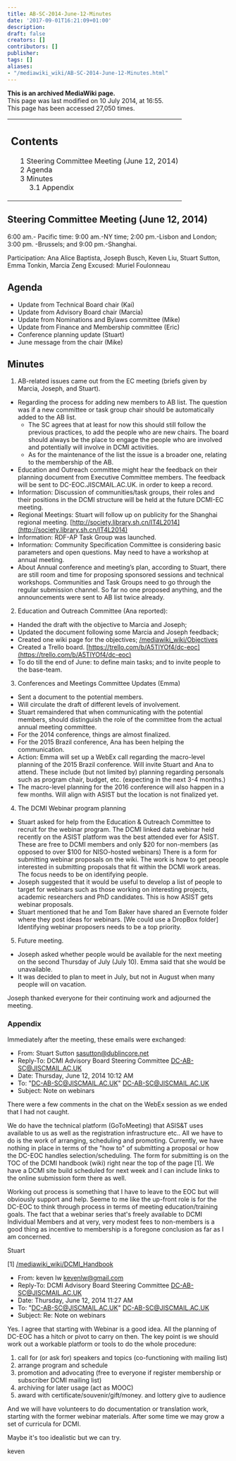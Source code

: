 ```yaml
---
title: AB-SC-2014-June-12-Minutes
date: '2017-09-01T16:21:09+01:00'
description: 
draft: false
creators: []
contributors: []
publisher: 
tags: []
aliases:
- "/mediawiki_wiki/AB-SC-2014-June-12-Minutes.html"
---
```


 **This is an archived MediaWiki page.**  
This page was last modified on 10 July 2014, at 16:55.  
This page has been accessed 27,050 times.

<table id="toc" class="toc">
  <tr>
    <td>
      <div id="toctitle">
        <h2>Contents</h2>
      </div>
      <ul>
        <li class="toclevel-1 tocsection-1"><a href="#Steering_Committee_Meeting_.28June_12.2C_2014.29"><span class="tocnumber">1</span> <span class="toctext">Steering Committee Meeting (June 12, 2014)</span></a></li>
        <li class="toclevel-1 tocsection-2"><a href="#Agenda"><span class="tocnumber">2</span> <span class="toctext">Agenda</span></a></li>
        <li class="toclevel-1 tocsection-3">
          <a href="#Minutes"><span class="tocnumber">3</span> <span class="toctext">Minutes</span></a>
          <ul>
            <li class="toclevel-2 tocsection-4"><a href="#Appendix"><span class="tocnumber">3.1</span> <span class="toctext">Appendix</span></a></li>
          </ul>
        </li>
      </ul>
    </td>
  </tr>
</table>

## Steering Committee Meeting (June 12, 2014) 

6:00 am.- Pacific time: 9:00 am.-NY time; 2:00 pm.-Lisbon and London; 3:00 pm. -Brussels; and 9:00 pm.-Shanghai.

Participation: Ana Alice Baptista, Joseph Busch, Keven Liu, Stuart Sutton, Emma Tonkin, Marcia Zeng Excused: Muriel Foulonneau

## Agenda 

- Update from Technical Board chair (Kai)
- Update from Advisory Board chair (Marcia)
- Update from Nominations and Bylaws committee (Mike)
- Update from Finance and Membership committee (Eric)
- Conference planning update (Stuart)
- June message from the chair (Mike)

## Minutes 

1. AB-related issues came out from the EC meeting (briefs given by Marcia, Joseph, and Stuart). 
  - Regarding the process for adding new members to AB list. The question was if a new committee or task group chair should be automatically added to the AB list. 
    - The SC agrees that at least for now this should still follow the previous practices, to add the people who are new chairs. The board should always be the place to engage the people who are involved and potentially will involve in DCMI activities. 
    - As for the maintenance of the list the issue is a broader one, relating to the membership of the AB. 
  - Education and Outreach committee might hear the feedback on their planning document from Executive Committee members. The feedback will be sent to DC-EOC.JISCMAIL.AC.UK. in order to keep a record. 
  - Information: Discussion of communities/task groups, their roles and their positions in the DCMI structure will be held at the future DCMI-EC meeting.
  - Regional Meetings: Stuart will follow up on publicity for the Shanghai regional meeting. [http://society.library.sh.cn/IT4L2014](http://society.library.sh.cn/IT4L2014)
  - Information: RDF-AP Task Group was launched.
  - Information: Community Specification Committee is considering basic parameters and open questions. May need to have a workshop at annual meeting.
  - About Annual conference and meeting’s plan, according to Stuart, there are still room and time for proposing sponsored sessions and technical workshops. Communities and Task Groups need to go through the regular submission channel. So far no one proposed anything, and the announcements were sent to AB list twice already. 
2. Education and Outreach Committee (Ana reported):
  - Handed the draft with the objective to Marcia and Joseph;
  - Updated the document following some Marcia and Joseph feedback;
  - Created one wiki page for the objectives; [/mediawiki_wiki/Objectives](/mediawiki_wiki/Objectives)
  - Created a Trello board. [https://trello.com/b/A5TlYOf4/dc-eoc](https://trello.com/b/A5TlYOf4/dc-eoc)
  - To do till the end of June: to define main tasks; and to invite people to the base-team.
3. Conferences and Meetings Committee Updates (Emma)
  - Sent a document to the potential members.
  - Will circulate the draft of different levels of involvement. 
  - Stuart remaindered that when communicating with the potential members, should distinguish the role of the committee from the actual annual meeting committee.
  - For the 2014 conference, things are almost finalized.
  - For the 2015 Brazil conference, Ana has been helping the communication. 
  - Action: Emma will set up a WebEx call regarding the macro-level planning of the 2015 Brazil conference. Will invite Stuart and Ana to attend. These include (but not limited by) planning regarding personals such as program chair, budget, etc. (expecting in the next 3-4 months.)
  - The macro-level planning for the 2016 conference will also happen in a few months. Will align with ASIST but the location is not finalized yet.
4. The DCMI Webinar program planning
  - Stuart asked for help from the Education & Outreach Committee to recruit for the webinar program. The DCMI linked data webinar held recently on the ASIST platform was the best attended ever for ASIST. These are free to DCMI members and only $20 for non-members (as opposed to over $100 for NISO-hosted webinars) There is a form for submitting webinar proposals on the wiki. The work is how to get people interested in submitting proposals that fit within the DCMI work areas. The focus needs to be on identifying people.
  - Joseph suggested that it would be useful to develop a list of people to target for webinars such as those working on interesting projects, academic researchers and PhD candidates. This is how ASIST gets webinar proposals.
  - Stuart mentioned that he and Tom Baker have shared an Evernote folder where they post ideas for webinars. [We could use a DropBox folder] Identifying webinar proposers needs to be a top priority.
5. Future meeting.
  - Joseph asked whether people would be available for the next meeting on the second Thursday of July (July 10). Emma said that she would be unavailable. 
  - It was decided to plan to meet in July, but not in August when many people will on vacation.

Joseph thanked everyone for their continuing work and adjourned the meeting.

### Appendix 

Immediately after the meeting, these emails were exchanged:

- From: Stuart Sutton <sasutton@dublincore.net>
- Reply-To: DCMI Advisory Board Steering Committee <DC-AB-SC@JISCMAIL.AC.UK>
- Date: Thursday, June 12, 2014 10:12 AM
- To: "DC-AB-SC@JISCMAIL.AC.UK" <DC-AB-SC@JISCMAIL.AC.UK>
- Subject: Note on webinars

There were a few comments in the chat on the WebEx session as we ended that I had not caught.

We do have the technical platform (GoToMeeting) that ASIS&T uses available to us as well as the registration infrastructure etc.. All we have to do is the work of arranging, scheduling and promoting. Currently, we have nothing in place in terms of the "how to" of submitting a proposal or how the DC-EOC handles selection/scheduling. The form for submitting is on the TOC of the DCMI handbook (wiki) right near the top of the page [1]. We have a DCMI site build scheduled for next week and I can include links to the online submission form there as well.

Working out process is something that I have to leave to the EOC but will obviously support and help. Seeme to me like the up-front role is for the DC-EOC to think through process in terms of meeting education/training goals. The fact that a webinar series that's freely available to DCMI Individual Members and at very, very modest fees to non-members is a good thing as incentive to membership is a foregone conclusion as far as I am concerned.

Stuart

[1] [/mediawiki_wiki/DCMI\_Handbook](/mediawiki_wiki/DCMI_Handbook)

- From: keven lw <kevenlw@gmail.com>
- Reply-To: DCMI Advisory Board Steering Committee <DC-AB-SC@JISCMAIL.AC.UK>
- Date: Thursday, June 12, 2014 11:27 AM
- To: "DC-AB-SC@JISCMAIL.AC.UK" <DC-AB-SC@JISCMAIL.AC.UK>
- Subject: Re: Note on webinars

Yes. I agree that starting with Webinar is a good idea. All the planning of DC-EOC has a hitch or pivot to carry on then. The key point is we should work out a workable platform or tools to do the whole procedure:

1. call for (or ask for) speakers and topics (co-functioning with mailing list)
2. arrange program and schedule
3. promotion and advocating (free to everyone if register membership or subscriber DCMI mailing list)
4. archiving for later usage (act as MOOC)
5. award with certificate/souvenir/gift/money. and lottery give to audience

And we will have volunteers to do documentation or translation work, starting with the former webinar materials. After some time we may grow a set of curricula for DCMI.

Maybe it's too idealistic but we can try.

keven

